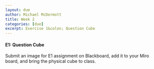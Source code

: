 ```yaml
---
layout: due
author: Michael McDermott
title: Week 2
categories: [due]
excerpt: Exercise 1&colon; Question Cube
---
```

#### E1: Question Cube
Submit an image for E1 assignment on Blackboard, add it to your Miro board, and bring the physical cube to class.